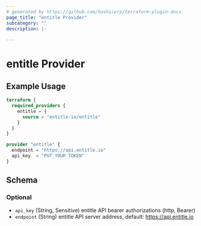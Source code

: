 ```yaml
---
# generated by https://github.com/hashicorp/terraform-plugin-docs
page_title: "entitle Provider"
subcategory: ""
description: |-
  
---
```


# entitle Provider



## Example Usage

```terraform
terraform {
  required_providers {
    entitle = {
      source = "entitle-io/entitle"
    }
  }
}

provider "entitle" {
  endpoint = "https://api.entitle.io"
  api_key  = "PUT_YOUR_TOKEN"
}
```

<!-- schema generated by tfplugindocs -->
## Schema

### Optional

- `api_key` (String, Sensitive) entitle API bearer authorizations (http, Bearer)
- `endpoint` (String) entitle API server address, default: https://api.entitle.io

